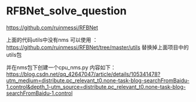 # RFBNet_solve_question

https://github.com/ruinmessi/RFBNet

上面的代码utils中没有nms
可以使用 ： https://github.com/ruinmessi/RFBNet/tree/master/utils 替换掉上面项目中的utils包

并在nms包下创建一个cpu_nms.py 内容如下：
https://blog.csdn.net/qq_42647047/article/details/105341478?utm_medium=distribute.pc_relevant_t0.none-task-blog-searchFromBaidu-1.control&depth_1-utm_source=distribute.pc_relevant_t0.none-task-blog-searchFromBaidu-1.control
